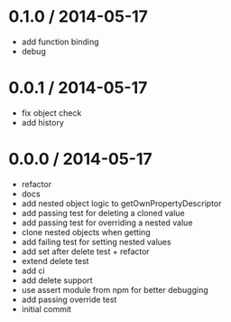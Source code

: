 
0.1.0 / 2014-05-17
==================

 * add function binding
 * debug

0.0.1 / 2014-05-17
==================

 * fix object check
 * add history

0.0.0 / 2014-05-17
==================

 * refactor
 * docs
 * add nested object logic to getOwnPropertyDescriptor
 * add passing test for deleting a cloned value
 * add passing test for overriding a nested value
 * clone nested objects when getting
 * add failing test for setting nested values
 * add set after delete test + refactor
 * extend delete test
 * add ci
 * add delete support
 * use assert module from npm for better debugging
 * add passing override test
 * initial commit

